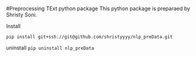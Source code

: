 #Preprocessing TExt python package
This python package is preparaed by Shristy Soni.

Install

`pip install git+ssh://git@github.com/shristyyyy/nlp_preData.git`
 

uninstall
 `pip uninstall nlp_preData`